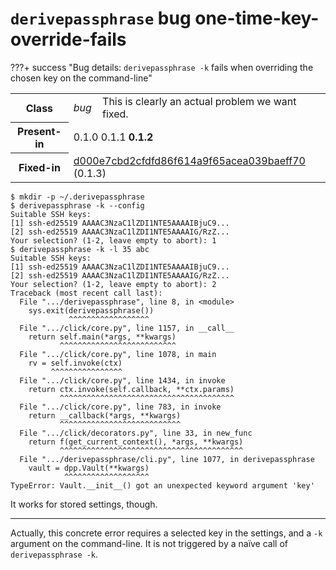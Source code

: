 # `derivepassphrase` bug one-time-key-override-fails

???+ success "Bug details: `derivepassphrase -k` fails when overriding the chosen key on the command-line"
    <table id="bug-summary" markdown>
        <tr><th scope=col>Class<td><i>bug</i><td>This is clearly an actual problem we want fixed.
        <tr><th scope=col>Present-in<td colspan=2>0.1.0 0.1.1 <b>0.1.2</b>
        <tr><th scope=col>Fixed-in<td colspan=2><a href="https://github.com/the-13th-letter/derivepassphrase/commit/d000e7cbd2cfdfd86f614a9f65acea039baeff70">d000e7cbd2cfdfd86f614a9f65acea039baeff70</a> (0.1.3)
    </table>

````console-session
$ mkdir -p ~/.derivepassphrase
$ derivepassphrase -k --config
Suitable SSH keys:
[1] ssh-ed25519 AAAAC3NzaC1lZDI1NTE5AAAAIBjuC9...
[2] ssh-ed25519 AAAAC3NzaC1lZDI1NTE5AAAAIG/RzZ...
Your selection? (1-2, leave empty to abort): 1
$ derivepassphrase -k -l 35 abc
Suitable SSH keys:
[1] ssh-ed25519 AAAAC3NzaC1lZDI1NTE5AAAAIBjuC9...
[2] ssh-ed25519 AAAAC3NzaC1lZDI1NTE5AAAAIG/RzZ...
Your selection? (1-2, leave empty to abort): 2
Traceback (most recent call last):
  File ".../derivepassphrase", line 8, in <module>
    sys.exit(derivepassphrase())
             ^^^^^^^^^^^^^^^^^^
  File ".../click/core.py", line 1157, in __call__
    return self.main(*args, **kwargs)
           ^^^^^^^^^^^^^^^^^^^^^^^^^^
  File ".../click/core.py", line 1078, in main
    rv = self.invoke(ctx)
         ^^^^^^^^^^^^^^^^
  File ".../click/core.py", line 1434, in invoke
    return ctx.invoke(self.callback, **ctx.params)
           ^^^^^^^^^^^^^^^^^^^^^^^^^^^^^^^^^^^^^^^
  File ".../click/core.py", line 783, in invoke
    return __callback(*args, **kwargs)
           ^^^^^^^^^^^^^^^^^^^^^^^^^^^
  File ".../click/decorators.py", line 33, in new_func
    return f(get_current_context(), *args, **kwargs)
           ^^^^^^^^^^^^^^^^^^^^^^^^^^^^^^^^^^^^^^^^^
  File ".../derivepassphrase/cli.py", line 1077, in derivepassphrase
    vault = dpp.Vault(**kwargs)
            ^^^^^^^^^^^^^^^^^^^
TypeError: Vault.__init__() got an unexpected keyword argument 'key'
````

It works for stored settings, though.

--------

Actually, this concrete error requires a selected key in the settings, and a `-k` argument on the command-line. It is not triggered by a naïve call of `derivepassphrase -k`.
